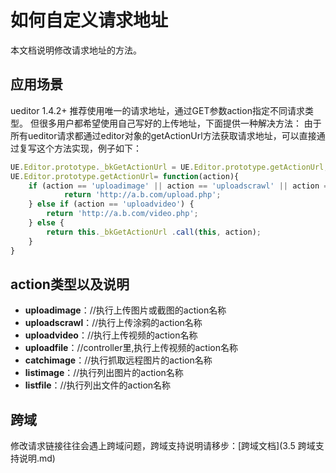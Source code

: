 # 如何自定义请求地址

本文档说明修改请求地址的方法。

## 应用场景

ueditor 1.4.2+ 推荐使用唯一的请求地址，通过GET参数action指定不同请求类型。
但很多用户都希望使用自己写好的上传地址，下面提供一种解决方法：
由于所有ueditor请求都通过editor对象的getActionUrl方法获取请求地址，可以直接通过复写这个方法实现，例子如下：
```javascript
UE.Editor.prototype._bkGetActionUrl = UE.Editor.prototype.getActionUrl;
UE.Editor.prototype.getActionUrl= function(action){
    if (action == 'uploadimage' || action == 'uploadscrawl' || action == 'uploadimage') {
            return 'http://a.b.com/upload.php';
    } else if (action == 'uploadvideo') {
        return 'http://a.b.com/video.php';
    } else {
        return this._bkGetActionUrl .call(this, action);
    }
}
```

## action类型以及说明

- **uploadimage**：//执行上传图片或截图的action名称
- **uploadscrawl**：//执行上传涂鸦的action名称
- **uploadvideo**：//执行上传视频的action名称
- **uploadfile**：//controller里,执行上传视频的action名称
- **catchimage**：//执行抓取远程图片的action名称
- **listimage**：//执行列出图片的action名称
- **listfile**：//执行列出文件的action名称

## 跨域

修改请求链接往往会遇上跨域问题，跨域支持说明请移步：[跨域文档](3.5 跨域支持说明.md)
